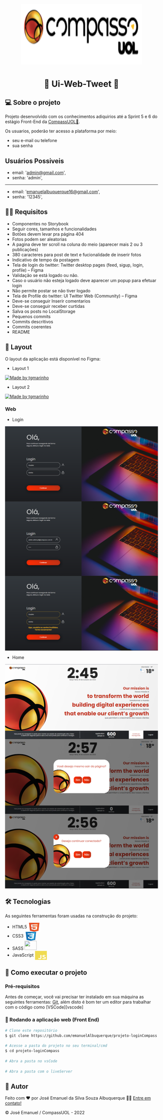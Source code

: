 <h1 align="center">
    <img alt="Logo da Compass" src="https://github.com/emanuelAlbuquerque/projeto-loginCompass/blob/main/src/assets/logo-compass-home.svg" height="200" width="400"/>
</h1>

<h1 align="center"> 
	 🚀 Ui-Web-Tweet 🚀
</h1>

## 💻 Sobre o projeto

Projeto desenvolvido com os conhecimentos adiquirios até a Sprint 5 e 6 do estágio Front-End da [CompassUOL🧭](https://compass.uol/pt/home/?utm_source=google-ads&utm_medium=ppc&utm_campaign=compasso-uol-institucional&utm_term=compassuol).

Os usuarios, poderão ter acesso a plataforma por meio:
- seu e-mail ou telefone
- sua senha

## Usuários Possiveis

- email: 'admin@gmail.com',
- senha: 'admin',
-------------------------------
- email: 'emanuelalbuquerque16@gmail.com',
- senha: '12345',

## 🧑‍💻 Requisitos

- Componentes no Storybook
- Seguir cores, tamanhos e funcionalidades
- Botões devem levar pra página 404
- Fotos podem ser aleatorias
- A pagina deve ter scroll na coluna do meio (aparecer mais 2 ou 3 publicações)
- 380 caracteres para post de text e fucionalidade de inserir fotos
- Indicativo de tempo da postagem
- Tela de login do twitter: Twitter desktop pages (feed, sigup, login, profile) – Figma
- Validação se está logado ou não.
- Caso o usuário não esteja logado deve aparecer um popup para efetuar login
- Não permite postar se não tiver logado
- Tela de Profile do twitter: UI Twitter Web (Community) – Figma
- Deve-se conseguir Inserir comentarios
- Deve-se conseguir receber curtidas
- Salva os posts no LocalStorage
- Pequenos commits
- Commits descritivos
- Commits coerentes
- README


## 🎨 Layout

O layout da aplicação está disponível no Figma:

- Layout 1
<a href="https://www.figma.com/file/p7jy6TuQjPDwfSfty0Enz9/UI-Twitter-Web-(Community)?node-id=5%3A895">
  <img alt="Made by tgmarinho" src="https://img.shields.io/static/v1?label=Acessar layout&message=Figma&color=rgb(255, 153, 0)">
</a>

- Layout 2
<a href="https://www.figma.com/file/HoCkg37o4t1VL6MtNtquBI/Twitter-desktop-pages-(feed%2C-sigup%2C-login%2C-profile)-(Community)?node-id=0%3A1">
  <img alt="Made by tgmarinho" src="https://img.shields.io/static/v1?label=Acessar layout&message=Figma&color=rgb(255, 153, 0)">
</a>

### Web

- Login
<p align="center" style="display: flex; align-items: flex-start; justify-content: center; flex-direction: column;">
  <img alt="Tela de login" src="https://github.com/emanuelAlbuquerque/projeto-loginCompass/blob/main/src/assets/img-README/login.png">
  <img alt="Tela de login preenchido" src="https://github.com/emanuelAlbuquerque/projeto-loginCompass/blob/main/src/assets/img-README/login-preenchido.png">
  <img alt="Tela de login com error" src="https://github.com/emanuelAlbuquerque/projeto-loginCompass/blob/main/src/assets/img-README/login-error.png">
</p>

- Home
<p align="center" style="display: flex; align-items: flex-start; justify-content: center; flex-direction: column;">
  <img alt="Tela de home" src="https://github.com/emanuelAlbuquerque/projeto-loginCompass/blob/main/src/assets/img-README/home.png">
  <img alt="Modal de refresh" src="https://github.com/emanuelAlbuquerque/projeto-loginCompass/blob/main/src/assets/img-README/modal-refresh_home.png">
  <img alt="Modal de logout" src="https://github.com/emanuelAlbuquerque/projeto-loginCompass/blob/main/src/assets/img-README/modal-logout_home.png">
</p>


## 🛠 Tecnologias

As seguintes ferramentas foram usadas na construção do projeto:

- HTML5 <img align="center" alt="Emanuel-HTML" height="30" width="40" src="https://raw.githubusercontent.com/devicons/devicon/master/icons/html5/html5-original.svg">
- CSS3 <img align="center" alt="Emanuel-CSS" height="30" width="40" src="https://raw.githubusercontent.com/devicons/devicon/master/icons/css3/css3-original.svg">
- SASS <img src="https://cdn.jsdelivr.net/gh/devicons/devicon/icons/sass/sass-original.svg" height="30" width="40" />
- JavaScript <img align="center" alt="Emanuel-Js" height="30" width="40" src="https://raw.githubusercontent.com/devicons/devicon/master/icons/javascript/javascript-plain.svg">


## 🚀 Como executar o projeto

### Pré-requisitos

Antes de começar, você vai precisar ter instalado em sua máquina as seguintes ferramentas:
[Git](https://git-scm.com), além disto é bom ter um editor para trabalhar com o código como [VSCode][vscode]

### 🧭 Rodando a aplicação web (Front End)

```bash
# Clone este repositório
$ git clone https://github.com/emanuelAlbuquerque/projeto-loginCompass.git

# Acesse a pasta do projeto no seu terminal/cmd
$ cd projeto-loginCompass

# Abra a pasta no vsCode

# Abra a pasta com o liveServer
```


## 📝 Autor

Feito com ❤️ por José Emanuel da Silva Souza Albuquerque 👋🏽 [Entre em contato!](https://www.linkedin.com/in/emanuel-albuquerque-2abb5a232/)

©️ José Emanuel / CompassUOL - 2022
